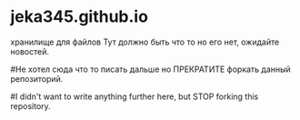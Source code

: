 # jeka345.github.io
хранилище для файлов
Тут должно быть что то но его нет, ожидайте новостей.


#Не хотел сюда что то писать дальше но ПРЕКРАТИТЕ форкать данный репозиторий.

#I didn't want to write anything further here, but STOP forking this repository.
